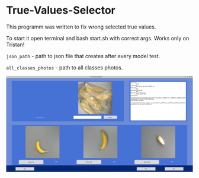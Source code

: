 # True-Values-Selector
This programm was written to fix wrong selected true values.

To start it open terminal and bash start.sh with correct args. Works only on Tristan!

`json_path` - path to json file that creates after every model test.

`all_classes_photos` - path to all classes photos.

![img.png](imgs/img.png)
